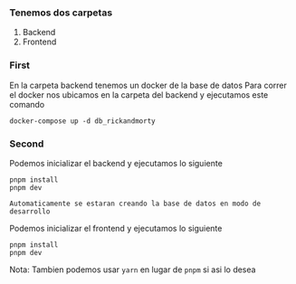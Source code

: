 ### Tenemos dos carpetas
  1. Backend
  2. Frontend

### First
En la carpeta backend tenemos un docker de la base de datos
Para correr el docker nos ubicamos en la carpeta del backend y ejecutamos este comando
```
docker-compose up -d db_rickandmorty
```

### Second
Podemos inicializar el backend y ejecutamos lo siguiente
```
pnpm install
pnpm dev
```

``
Automaticamente se estaran creando la base de datos en modo de desarrollo
``

Podemos inicializar el frontend y ejecutamos lo siguiente
```
pnpm install
pnpm dev
```

Nota: Tambien podemos usar ``yarn`` en lugar de ``pnpm`` si asi lo desea